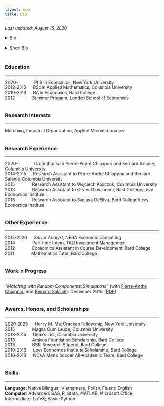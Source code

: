 ```yaml
---
layout: misc
title: Bio
---
```


*Last updated: August 15, 2020*

<details>
    <summary> Bio </summary>

    <br>

    Dam Linh Nguyen is a PhD student at the Department of Economics at New York University. Linh’s research interests include matching, industrial organization, and applied microeconomics. Previously, he was a Senior Analyst in the Antitrust Group at NERA Economic Consulting. He conducted research evaluating the competitive effects of mergers and acquisitions in a wide array of industries, including consumer packaged goods, data storage technology, and agrochemicals. Linh earned a BSc in Applied Mathematics, magna cum laude, from Columbia University and a BA in Economics as a Levy Institute Scholar from Bard College.
</details>

<div style="line-height:125%;"> <br> </div>

<details>
    <summary> Short Bio </summary>

    <br>

    Dam Linh Nguyen is a PhD student in Economics at New York University. Linh's research interests include matching, industrial organization, and applied microeconomics. Previously, he was a Senior Analyst in the Antitrust Group at NERA. Linh earned a BSc in Applied Mathematics from Columbia University and a BA in Economics from Bard College.
</details>

<div style="line-height:150%;"> <br> </div>


### Education
---
2020-&nbsp; &ensp;&ensp;&emsp;&emsp; PhD in Economics, New York University  
2013-2015 &emsp; BSc in Applied Mathematics, Columbia University  
2010-2013 &emsp; BA in Economics, Bard College  
2012 &ensp;&ensp;&emsp;&emsp;&ensp; Summer Program, London School of Economics  

<div style="line-height:15%;"> <br> </div>


### Research Interests
---
Matching, Industrial Organization, Applied Microeconomics

<div style="line-height:15%;"> <br> </div>


### Research Experience
---
2020-&nbsp; &ensp;&ensp;&emsp;&emsp; Co-author with Pierre-André Chiappori and Bernard Salanié, Columbia University  
2014-2015 &emsp; Research Assistant to Pierre-André Chiappori and Bernard Salanié, Columbia University  
2015 &ensp;&ensp;&emsp;&emsp;&ensp; Research Assistant to Wojciech Kopczuk, Columbia University  
2013 &ensp;&ensp;&emsp;&emsp;&ensp; Research Assistant to Olivier Giovannoni, Bard College/Levy Economics Institute  
2013 &ensp;&ensp;&emsp;&emsp;&ensp; Research Assistant to Sanjaya DeSilva, Bard College/Levy Economics Institute  
<div style="line-height:15%;"> <br> </div>


### Other Experience
---
2015-2020 &emsp; *Senior Analyst*, NERA Economic Consulting  
2014 &ensp;&ensp;&emsp;&emsp;&ensp; Part-time Intern, TAU Investment Management  
2012 &ensp;&ensp;&emsp;&emsp;&ensp; Economics Assistant in Course Development, Bard College  
2011 &ensp;&ensp;&emsp;&emsp;&ensp; Mathematics Tutor, Bard College  

<div style="line-height:15%;"> <br> </div>


### Work in Progress
---
*"Matching with Random Components: Simulations"* (with <a href="http://www.columbia.edu/~pc2167/" target="_blank" rel="noopener noreferrer">Pierre-André Chiappori</a> and <a href="http://bsalanie.com/" target="_blank" rel="noopener noreferrer">Bernard Salanié</a>). December 2019. \[[PDF](https://dlinh-n.github.io/f/wp/CNSdraftDec10final.pdf)\]
<div style="line-height:15%;"> <br> </div>


### Awards, Honors, and Scholarships
---
2020-2025 &emsp; Henry M. MacCracken Fellowship, New York University  
2015 &emsp;&emsp;&emsp;&ensp; Magna Cum Laude, Columbia University  
2013-2015 &emsp; Dean’s List, Columbia University  
2013 &emsp;&emsp;&emsp;&ensp; Amicus Foundation Scholarship, Bard College  
2013 &emsp;&emsp;&emsp;&ensp; BSRI Research Stipend, Bard College  
2010-2013 &emsp; Levy Economics Institute Scholarship, Bard College  
2010-2013 &emsp; NCAA Men’s Soccer All-Academic Team, Bard College    

<div style="line-height:15%;"> <br> </div>


### Skills
---
**Language**: Native Bilingual: Vietnamese, Polish; Fluent: English  
**Computer**: Advanced: SAS, R, Stata, MATLAB, Microsoft Office; Intermediate: LaTeX; Basic: Python

